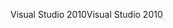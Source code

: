 <span data-ttu-id="18cbd-101">Visual Studio 2010</span><span class="sxs-lookup"><span data-stu-id="18cbd-101">Visual Studio 2010</span></span>